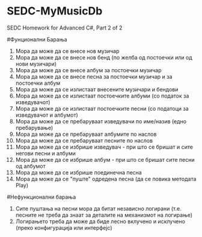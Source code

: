 # SEDC-MyMusicDb
SEDC Homework for Advanced C#, Part 2 of 2

#Фунционални Барања
1. Мора да може да се внесе нов музичар
2. Мора да може да се внесе нов бенд (по желба од постоечки или од нови музичари)
3. Мора да може да се внесе албум за постоечки музичар
4. Мора да може да се внесе песна за постоечки музичар и за постоечки албум
6. Мора да може да се излистаат внесените музичари и бендови
7. Мора да може да се излистаат постоечките албуми (со податок за изведувачот)
8. Мора да може да се излистаат постоечките песни (со податоци за изведувачот и албумот)
9. Мора да може да се пребаруваат изведувачи по име/назив (едно пребарување)
10. Мора да може да се пребаруваат албумите по наслов
11. Мора да може да се пребаруваат песните по наслов
12. Мора да може да се избрише изведувач - при што се бришат и сите негови песни и албуми
13. Мора да може да се избрише албум - при што се бришат сите песни од албумот
14. Мора да може да се избрише поединечна песна
15. Мора да може да се "пуште" одредена песна (да се повика методата Play)

#Нефункционални барања
1. Сите пуштања на песни мора да битат независно логирани (т.е. песните не треба да знаат за деталите на механизмот на логирање)
2. Логирањето треба да може да биде лесно вклучено и исклучено (преко конфигурација или интерфејс)

